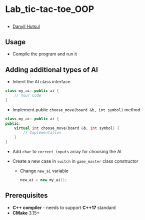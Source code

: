 # Lab_tic-tac-toe_OOP

##
 - [Danyil Hutsul](https://github.com/DanHutsul)

## Usage
* Compile the program and run it

## Adding additional types of AI
* Inherit the AI class interface
```c++
class my_ai: public ai {
    // Your Code
}
```

* Implement public `choose_move(board &b, int symbol)` method
```c++
class my_ai: public ai {
public:
    virtual int choose_move(board &b, int symbol) {
        // Implementation
    }
}
```

* Add `char` to `correct_inputs` array for choosing the AI

* Create a new case in `switch` in `game_master` class constructor
    * Change `new_ai` variable
        ```c++
        new_ai = new my_ai();
        ```
## Prerequisites

 - **C++ compiler** - needs to support **C++17** standard
 - **CMake** 3.15+
